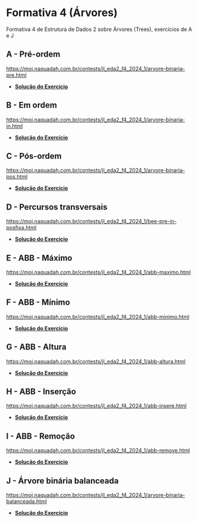 # Formativa 4 (Árvores)

Formativa 4 de Estrutura de Dados 2 sobre Árvores (Trees), exercícios de A e J

## A - Pré-ordem

https://moj.naquadah.com.br/contests/jl_eda2_f4_2024_1/arvore-binaria-pre.html

- **[Solução do Exercício](preOrdem.c)**

## B - Em ordem

https://moj.naquadah.com.br/contests/jl_eda2_f4_2024_1/arvore-binaria-in.html

- **[Solução do Exercício](emOrdem.c)**

## C - Pós-ordem

https://moj.naquadah.com.br/contests/jl_eda2_f4_2024_1/arvore-binaria-pos.html

- **[Solução do Exercício](posOrdem.c)**

## D - Percursos transversais 

https://moj.naquadah.com.br/contests/jl_eda2_f4_2024_1/bee-pre-in-posfixa.html

- **[Solução do Exercício](precursosTransversais.c)**

## E - ABB - Máximo

https://moj.naquadah.com.br/contests/jl_eda2_f4_2024_1/abb-maximo.html

- **[Solução do Exercício](abbMaximo.c)**

## F - ABB - Mínimo

https://moj.naquadah.com.br/contests/jl_eda2_f4_2024_1/abb-minimo.html

- **[Solução do Exercício](abbMinimo.c)**

## G - ABB - Altura

https://moj.naquadah.com.br/contests/jl_eda2_f4_2024_1/abb-altura.html

- **[Solução do Exercício](abbAltura.c)**

## H - ABB - Inserção

https://moj.naquadah.com.br/contests/jl_eda2_f4_2024_1/abb-insere.html

- **[Solução do Exercício](abbInsercao.c)**

## I - ABB - Remoção

https://moj.naquadah.com.br/contests/jl_eda2_f4_2024_1/abb-remove.html

- **[Solução do Exercício](abbRemocao.c)**

## J - Árvore binária balanceada

https://moj.naquadah.com.br/contests/jl_eda2_f4_2024_1/arvore-binaria-balanceada.html

- **[Solução do Exercício](abBalanceada.c)**
